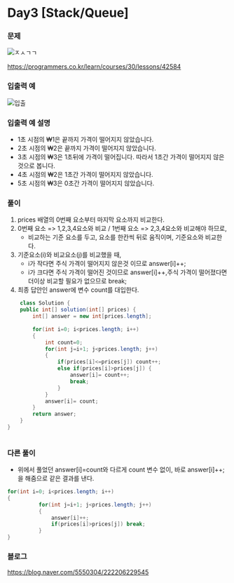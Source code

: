 # Day3 [Stack/Queue]
### 문제
![ㅈㅅㄱㄱ](https://user-images.githubusercontent.com/45223821/105685036-ff3e1c80-5f38-11eb-8af3-ee1b210ece49.PNG)

<https://programmers.co.kr/learn/courses/30/lessons/42584>

### 입출력 예
![입출](https://user-images.githubusercontent.com/45223821/105685391-5b08a580-5f39-11eb-90a3-2a962bf4fa17.PNG)

### 입출력 예 설명
- 1초 시점의 ₩1은 끝까지 가격이 떨어지지 않았습니다.
- 2초 시점의 ₩2은 끝까지 가격이 떨어지지 않았습니다.
- 3초 시점의 ₩3은 1초뒤에 가격이 떨어집니다. 따라서 1초간 가격이 떨어지지 않은 것으로 봅니다.
- 4초 시점의 ₩2은 1초간 가격이 떨어지지 않았습니다.
- 5초 시점의 ₩3은 0초간 가격이 떨어지지 않았습니다.

### 풀이
1. prices 배열의 0번째 요소부터 마지막 요소까지 비교한다.
2. 0번째 요소 => 1,2,3,4요소와 비교 / 1번째 요소 => 2,3,4요소와 비교해야 하므로, 
   - 비교하는 기준 요소를 두고, 요소를 한칸씩 뒤로 움직이며, 기준요소와 비교한다.
3. 기준요소(i)와 비교요소(j)를 비교했을 때, 
   -  i가 작다면 주식 가격이 떨어지지 않은것 이므로 answer[i]++;
   -  i가 크다면 주식 가격이 떨어진 것이므로 answer[i]++,주식 가격이 떨어졌다면 더이상 비교할 필요가 없으므로 break;
4. 최종 답안인 answer에 변수 count를 대입한다.

```java
    class Solution {
    public int[] solution(int[] prices) {
        int[] answer = new int[prices.length];
        
        for(int i=0; i<prices.length; i++)
        {
        	int count=0;
        	for(int j=i+1; j<prices.length; j++)
        	{
        		if(prices[i]<=prices[j]) count++;
        		else if(prices[i]>prices[j]) { 
        			answer[i]= count++;
        			break;
        		}
        	}
        	answer[i]= count;
        }
        return answer;
    }
}
​
  ```

  ### 다른 풀이
  - 위에서 풀었던 answer[i]=count와 다르게 count 변수 없이, 바로 answer[i]++;을 해줌으로 같은 결과를 낸다.
  ```java
  for(int i=0; i<prices.length; i++)
{
        	for(int j=i+1; j<prices.length; j++)
        	{
        		answer[i]++;
        		if(prices[i]>prices[j]) break;
        	}
}
  ```

  ### 블로그
  <https://blog.naver.com/5550304/222206229545>
